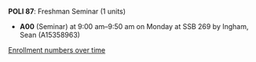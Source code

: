 **POLI 87**: Freshman Seminar (1 units)

- **A00** (Seminar) at 9:00 am–9:50 am on Monday at SSB 269 by Ingham, Sean (A15358963)

[Enrollment numbers over time](./POLI87.tsv)
